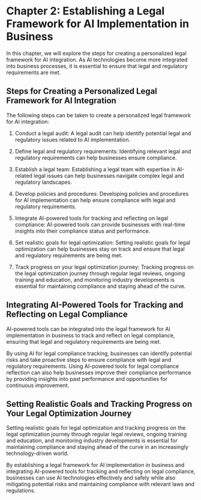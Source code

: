 Chapter 2: Establishing a Legal Framework for AI Implementation in Business
===========================================================================

In this chapter, we will explore the steps for creating a personalized legal framework for AI integration. As AI technologies become more integrated into business processes, it is essential to ensure that legal and regulatory requirements are met.

Steps for Creating a Personalized Legal Framework for AI Integration
--------------------------------------------------------------------

The following steps can be taken to create a personalized legal framework for AI integration:

1. Conduct a legal audit: A legal audit can help identify potential legal and regulatory issues related to AI implementation.

2. Define legal and regulatory requirements: Identifying relevant legal and regulatory requirements can help businesses ensure compliance.

3. Establish a legal team: Establishing a legal team with expertise in AI-related legal issues can help businesses navigate complex legal and regulatory landscapes.

4. Develop policies and procedures: Developing policies and procedures for AI implementation can help ensure compliance with legal and regulatory requirements.

5. Integrate AI-powered tools for tracking and reflecting on legal compliance: AI-powered tools can provide businesses with real-time insights into their compliance status and performance.

6. Set realistic goals for legal optimization: Setting realistic goals for legal optimization can help businesses stay on track and ensure that legal and regulatory requirements are being met.

7. Track progress on your legal optimization journey: Tracking progress on the legal optimization journey through regular legal reviews, ongoing training and education, and monitoring industry developments is essential for maintaining compliance and staying ahead of the curve.

Integrating AI-Powered Tools for Tracking and Reflecting on Legal Compliance
----------------------------------------------------------------------------

AI-powered tools can be integrated into the legal framework for AI implementation in business to track and reflect on legal compliance, ensuring that legal and regulatory requirements are being met.

By using AI for legal compliance tracking, businesses can identify potential risks and take proactive steps to ensure compliance with legal and regulatory requirements. Using AI-powered tools for legal compliance reflection can also help businesses improve their compliance performance by providing insights into past performance and opportunities for continuous improvement.

Setting Realistic Goals and Tracking Progress on Your Legal Optimization Journey
--------------------------------------------------------------------------------

Setting realistic goals for legal optimization and tracking progress on the legal optimization journey through regular legal reviews, ongoing training and education, and monitoring industry developments is essential for maintaining compliance and staying ahead of the curve in an increasingly technology-driven world.

By establishing a legal framework for AI implementation in business and integrating AI-powered tools for tracking and reflecting on legal compliance, businesses can use AI technologies effectively and safely while also mitigating potential risks and maintaining compliance with relevant laws and regulations.
